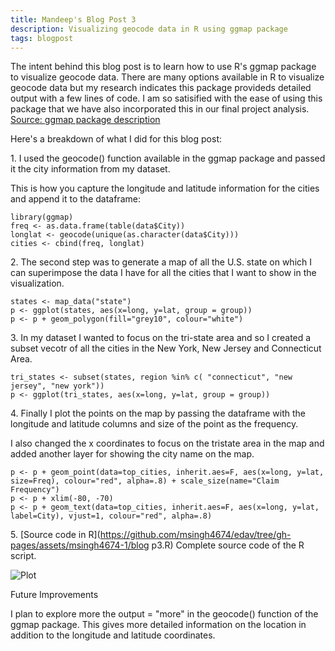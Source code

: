 ```yaml
---
title: Mandeep's Blog Post 3
description: Visualizing geocode data in R using ggmap package
tags: blogpost
---
```


The intent behind this blog post is to learn how to use R's ggmap package to visualize geocode data. There are many options available in R to visualize geocode data but my research indicates this package provideds detailed output with a few lines of code.
I am so satisified with the ease of using this package that we have also incorporated this in our final project analysis.
[Source: ggmap package description](http://www.inside-r.org/packages/cran/ggmap/docs/geocode) 

Here's a breakdown of what I did for this blog post:

1\. I used the geocode() function available in the ggmap package and passed it the city information from my dataset.

This is how you capture the longitude and latitude information for the cities and append it to the dataframe:
```{r chunkLabel}
library(ggmap)
freq <- as.data.frame(table(data$City))
longlat <- geocode(unique(as.character(data$City))) 
cities <- cbind(freq, longlat)
```

2\. The second step was to generate a map of all the U.S. state on which I can superimpose the data I have for all the cities that I want to show in the visualization.
```{r chunkLabel}
states <- map_data("state")
p <- ggplot(states, aes(x=long, y=lat, group = group)) 
p <- p + geom_polygon(fill="grey10", colour="white") 
```

3\. In my dataset I wanted to focus on the tri-state area and so I created a subset vecotr of all the cities in the New York, New Jersey and Connecticut Area.
```{r chunkLabel}
tri_states <- subset(states, region %in% c( "connecticut", "new jersey", "new york")) 
p <- ggplot(tri_states, aes(x=long, y=lat, group = group)) 
```
4\. Finally I plot the points on the map by passing the dataframe with the longitude and latitude columns and size of the point as the frequency.

I also changed the x coordinates to focus on the tristate area in the map and added another layer for showing the city name on the map.
```{r chunkLabel}
p <- p + geom_point(data=top_cities, inherit.aes=F, aes(x=long, y=lat, size=Freq), colour="red", alpha=.8) + scale_size(name="Claim Frequency")
p <- p + xlim(-80, -70)
p <- p + geom_text(data=top_cities, inherit.aes=F, aes(x=long, y=lat, label=City), vjust=1, colour="red", alpha=.8)
```

5\. [Source code in R](https://github.com/msingh4674/edav/tree/gh-pages/assets/msingh4674-1/blog p3.R)  Complete source code of the R script.

![Plot](https://github.com/msingh4674/edav/tree/gh-pages/assets/msingh4674-1/ggmap.png)

Future Improvements

I plan to explore more the output = "more" in the geocode() function of the ggmap package. This gives more detailed information on the location in addition to 
the longitude and latitude coordinates. 





